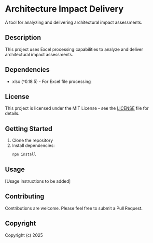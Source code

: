 # Architecture Impact Delivery

A tool for analyzing and delivering architectural impact assessments.

## Description

This project uses Excel processing capabilities to analyze and deliver architectural impact assessments.

## Dependencies

- xlsx (^0.18.5) - For Excel file processing

## License

This project is licensed under the MIT License - see the [LICENSE](LICENSE) file for details.

## Getting Started

1. Clone the repository
2. Install dependencies:
   ```bash
   npm install
   ```

## Usage

[Usage instructions to be added]

## Contributing

Contributions are welcome. Please feel free to submit a Pull Request.

## Copyright

Copyright (c) 2025
